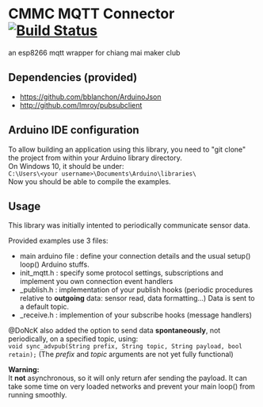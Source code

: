 # CMMC MQTT Connector [![Build Status](https://travis-ci.org/cmmakerclub/MQTT-Connector.svg?branch=master)](https://travis-ci.org/cmmakerclub/MQTT-Connector)
an esp8266 mqtt wrapper for chiang mai maker club

## Dependencies (provided)

 - https://github.com/bblanchon/ArduinoJson
 - http://github.com/Imroy/pubsubclient

## Arduino IDE configuration
To allow building an application using this library, you need to
"git clone" the project from within your Arduino library directory.  
On Windows 10, it should be under:  
`C:\Users\<your username>\Documents\Arduino\libraries\`  
Now you should be able to compile the examples.

## Usage
This library was initially intented to periodically communicate sensor data.

Provided examples use 3 files:

 - main arduino file	: define your connection details and the usual setup() loop() Arduino stuffs.
 - init_mqtt.h	: specify some protocol settings, subscriptions and implement you own connection event handlers 
 - _publish.h	: implementation of your publish hooks (periodic procedures relative to **outgoing** data: sensor read, data formatting...)  Data is sent to a default topic.
 - _receive.h	: implemention of your subscribe hooks (message handlers)  
 

@DoNcK also added the option to send data **spontaneously**, not periodically, on a specified topic, using:  
```void sync_advpub(String prefix, String topic, String payload, bool retain);```
(The *prefix* and *topic* arguments are not yet fully functional) 

**Warning:**  
It **not** asynchronous, so it will only return afer sending the payload. It can take some time on very loaded networks and prevent your main loop() from running smoothly.
